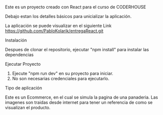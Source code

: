 Este es un proyecto creado con React para el curso de CODERHOUSE

Debajo estan los detalles básicos para unicializar la aplicación. 

La aplicación se puede visualizar en el siguiente Link https://github.com/PabloKolarik/entregaReact.git

Instalación

Despues de clonar el repositorio, ejecutar "npm install" para instalar las dependencias

Ejecutar Proyecto

1. Ejecute "npm run dev" en su proyecto para iniciar.
2. No son necesarias credenciales para ejecutarlo.

Tipo de aplicación

Este es un Ecommerce, en el cual se simula la pagina de una panaderia. Las imagenes son traidas desde internet para tener un referencia de como se visualizan el producto.


